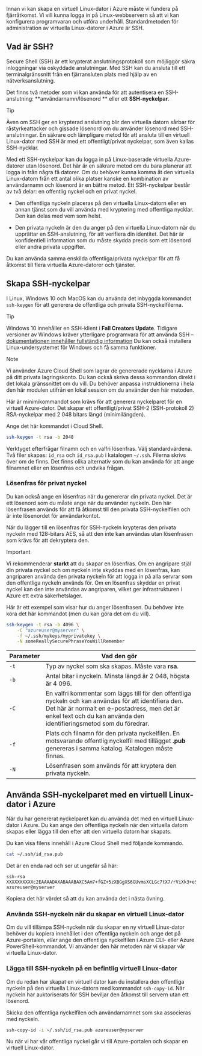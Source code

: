 Innan vi kan skapa en virtuell Linux-dator i Azure måste vi fundera på fjärråtkomst. Vi vill kunna logga in på Linux-webbservern så att vi kan konfigurera programvaran och utföra underhåll. Standardmetoden för administration av virtuella Linux-datorer i Azure är SSH.

## <a name="what-is-ssh"></a>Vad är SSH?

Secure Shell (SSH) är ett krypterat anslutningsprotokoll som möjliggör säkra inloggningar via oskyddade anslutningar. Med SSH kan du ansluta till ett terminalgränssnitt från en fjärransluten plats med hjälp av en nätverksanslutning.

Det finns två metoder som vi kan använda för att autentisera en SSH-anslutning: **användarnamn/lösenord ** eller ett **SSH-nyckelpar**. 

> [!TIP]
> Även om SSH ger en krypterad anslutning blir den virtuella datorn sårbar för råstyrkeattacker och gissade lösenord om du använder lösenord med SSH-anslutningar. En säkrare och lämpligare metod för att ansluta till en virtuell Linux-dator med SSH är med ett offentligt/privat nyckelpar, som även kallas SSH-nycklar.

Med ett SSH-nyckelpar kan du logga in på Linux-baserade virtuella Azure-datorer utan lösenord. Det här är en säkrare metod om du bara planerar att logga in från några få datorer. Om du behöver kunna komma åt den virtuella Linux-datorn från ett antal olika platser kanske en kombination av användarnamn och lösenord är en bättre metod. Ett SSH-nyckelpar består av två delar: en offentlig nyckel och en privat nyckel.

* Den offentliga nyckeln placeras på den virtuella Linux-datorn eller en annan tjänst som du vill använda med kryptering med offentliga nycklar. Den kan delas med vem som helst.

* Den privata nyckeln är den du anger på den virtuella Linux-datorn när du upprättar en SSH-anslutning, för att verifiera din identitet. Det här är konfidentiell information som du måste skydda precis som ett lösenord eller andra privata uppgifter.

Du kan använda samma enskilda offentliga/privata nyckelpar för att få åtkomst till flera virtuella Azure-datorer och tjänster.

## <a name="create-the-ssh-key-pair"></a>Skapa SSH-nyckelpar

I Linux, Windows 10 och MacOS kan du använda det inbyggda kommandot `ssh-keygen` för att generera de offentliga och privata SSH-nyckelfilerna. 

> [!TIP]
> Windows 10 innehåller en SSH-klient i **Fall Creators Update**. Tidigare versioner av Windows kräver ytterligare programvara för att använda SSH – [dokumentationen innehåller fullständig information](https://docs.microsoft.com/azure/virtual-machines/linux/ssh-from-windows) Du kan också installera Linux-undersystemet för Windows och få samma funktioner.

> [!NOTE]
> Vi använder Azure Cloud Shell som lagrar de genererade nycklarna i Azure på ditt privata lagringskonto. Du kan också skriva dessa kommandon direkt i det lokala gränssnittet om du vill. Du behöver anpassa instruktionerna i hela den här modulen utifrån en lokal session om du använder den här metoden.

Här är minimikommandot som krävs för att generera nyckelparet för en virtuell Azure-dator. Det skapar ett offentligt/privat SSH-2 (SSH-protokoll 2) RSA-nyckelpar med 2 048 bitars längd (minimilängden). 

Ange det här kommandot i Cloud Shell.

```bash
ssh-keygen -t rsa -b 2048
```

Verktyget efterfrågar filnamn och en valfri lösenfras. Välj standardvärdena. Två filer skapas: `id_rsa` och `id_rsa.pub` i katalogen `~/.ssh`. Filerna skrivs över om de finns. Det finns olika alternativ som du kan använda för att ange filnamnet eller en lösenfras och undvika frågan.

### <a name="private-key-passphrase"></a>Lösenfras för privat nyckel

Du kan också ange en lösenfras när du genererar din privata nyckel. Det är ett lösenord som du måste ange när du använder nyckeln. Den här lösenfrasen används för att få åtkomst till den privata SSH-nyckelfilen och är inte lösenordet för användarkontot. 

När du lägger till en lösenfras för SSH-nyckeln krypteras den privata nyckeln med 128-bitars AES, så att den inte kan användas utan lösenfrasen som krävs för att dekryptera den. 

> [!IMPORTANT]
> Vi rekommenderar **starkt** att du skapar en lösenfras. Om en angripare stjäl din privata nyckel och om nyckeln inte skyddas med en lösenfras, kan angriparen använda den privata nyckeln för att logga in på alla servrar som den offentliga nyckeln används för. Om en lösenfras skyddar en privat nyckel kan den inte användas av angriparen, vilket ger infrastrukturen i Azure ett extra säkerhetslager.

Här är ett exempel som visar hur du anger lösenfrasen. Du behöver inte köra det här kommandot (men du kan göra det om du vill).

```bash
ssh-keygen -t rsa -b 4096 \
    -C "azureuser@myserver" \
    -f ~/.ssh/mykeys/myprivatekey \
    -N someReallySecurePhraseYouWillRemember
```

| Parameter | Vad den gör |
|-----------|--------------|
| `-t` | Typ av nyckel som ska skapas. Måste vara **rsa**. |
| `-b` | Antal bitar i nyckeln. Minsta längd är 2 048, högsta är 4 096. |
| `-C` | En valfri kommentar som läggs till för den offentliga nyckeln och kan användas för att identifiera den. Det här är normalt en e-postadress, men det är enkel text och du kan använda den identifieringsmetod som du föredrar. |
| `-f` | Plats och filnamn för den privata nyckelfilen. En motsvarande offentlig nyckelfil med tillägget **.pub** genereras i samma katalog. Katalogen måste finnas. |
| `-N` | Lösenfrasen som används för att kryptera den privata nyckeln. |

## <a name="use-the-ssh-key-pair-with-an-azure-linux-vm"></a>Använda SSH-nyckelparet med en virtuell Linux-dator i Azure

När du har genererat nyckelparet kan du använda det med en virtuell Linux-dator i Azure. Du kan ange den offentliga nyckeln när den virtuella datorn skapas eller lägga till den efter att den virtuella datorn har skapats. 

Du kan visa filens innehåll i Azure Cloud Shell med följande kommando.

```bash
cat ~/.ssh/id_rsa.pub
```

Det är en enda rad och ser ut ungefär så här:

```output
ssh-rsa XXXXXXXXXXc2EAAAADAXABAAABAXC5Am7+fGZ+5zXBGgXS6GUvmsXCLGc7tX7/rViXk3+eShZzaXnt75gUmT1I2f75zFn2hlAIDGKWf4g12KWcZxy81TniUOTjUsVlwPymXUXxESL/UfJKfbdstBhTOdy5EG9rYWA0K43SJmwPhH28BpoLfXXXXXGX/ilsXXXXXKgRLiJ2W19MzXHp8z3Lxw7r9wx3HaVlP4XiFv9U4hGcp8RMI1MP1nNesFlOBpG4pV2bJRBTXNXeY4l6F8WZ3C4kuf8XxOo08mXaTpvZ3T1841altmNTZCcPkXuMrBjYSJbA8npoXAXNwiivyoe3X2KMXXXXXdXXXXXXXXXXCXXXXX/ azureuser@myserver
```

Kopiera det här värdet så att du kan använda det i nästa övning.

### <a name="use-the-ssh-key-when-creating-a-linux-vm"></a>Använda SSH-nyckeln när du skapar en virtuell Linux-dator

Om du vill tillämpa SSH-nyckeln när du skapar en ny virtuell Linux-dator behöver du kopiera innehållet i den offentliga nyckeln och ange det på Azure-portalen, _eller_ ange den offentliga nyckelfilen i Azure CLI- eller Azure PowerShell-kommandot. Vi använder den här metoden när vi skapar vår virtuella Linux-dator.

### <a name="add-the-ssh-key-to-an-existing-linux-vm"></a>Lägga till SSH-nyckeln på en befintlig virtuell Linux-dator

Om du redan har skapat en virtuell dator kan du installera den offentliga nyckeln på den virtuella Linux-datorn med kommandot `ssh-copy-id`. När nyckeln har auktoriserats för SSH beviljar den åtkomst till servern utan ett lösenord.

Skicka den offentliga nyckelfilen och användarnamnet som ska associeras med nyckeln.

```bash
ssh-copy-id -i ~/.ssh/id_rsa.pub azureuser@myserver
```
Nu när vi har vår offentliga nyckel går vi till Azure-portalen och skapar en virtuell Linux-dator.

